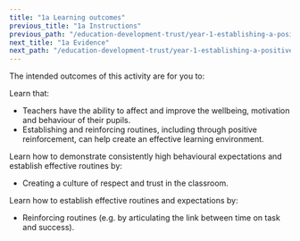 ```yaml
---
title: "1a Learning outcomes"
previous_title: "1a Instructions"
previous_path: "/education-development-trust/year-1-establishing-a-positive-climate-for-learning/autumn-week-1-ect-1a-instructions"
next_title: "1a Evidence"
next_path: "/education-development-trust/year-1-establishing-a-positive-climate-for-learning/autumn-week-1-ect-1a-evidence"
---
```


The intended outcomes of this activity are for you to:

Learn that:

- Teachers have the ability to affect and improve the wellbeing, motivation and behaviour of their pupils.
- Establishing and reinforcing routines, including through positive reinforcement, can help create an effective learning environment.

Learn how to demonstrate consistently high behavioural expectations and establish effective routines by:

- Creating a culture of respect and trust in the classroom.

Learn how to establish effective routines and expectations by:

- Reinforcing routines (e.g. by articulating the link between time on task and success).   

